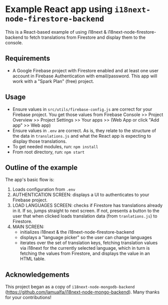 # Example React app using `i18next-node-firestore-backend`

This is a React-based example of using i18next & i18next-node-firestore-backend to fetch translations from Firestore and display them to the console.

## Requirements

- A Google Firebase project with Firestore enabled and at least one user account in Firebase Authentication with email/password.  This app will work with a "Spark Plan" (free) project.

## Usage

- Ensure values in `src/utils/firebase-config.js` are correct for your Firebase project.  You get those values from Firebase Console >> Project Overview >> Project Settings >> Your apps >> (Web App or click "Add app" >> Web app)
- Ensure values in `.env` are correct.  As is, they relate to the structure of the data in `translations.js` and what the React app is expecting to display those translations.
- To get needed modules, run: `npm install`
- From root directory, run: `npm start`

## Outline of the example

The app's basic flow is:
1. Loads configuration from `.env`
1. AUTHENTICATION SCREEN: displays a UI to authenticates to your Firebase project.
1. LOAD LANGUAGES SCREEN: checks if Firestore has translations already in it.  If so, jumps straight to next screen.  If not, presents a button to the user that when clicked loads translation data (from `tranlations.js`) to Firestore.
1. MAIN SCREEN:
   - initializes i18next & the i18next-node-firestore-backend
   - displays a "language picker" so the user can change languages
   - iterates over the set of translation keys, fetching translation values via i18next for the currently selected language, which in turn is fetching the values from Firestore, and displays the value in an HTML table.

## Acknowledgements

This project began as a copy of `i18next-node-mongodb-backend` (https://github.com/lamualfa/i18next-node-mongo-backend).  Many thanks for your contributions!